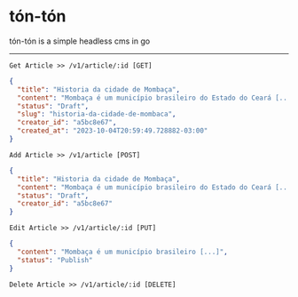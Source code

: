 # tón-tón
tón-tón is a simple headless cms in go

---

`Get Article >> /v1/article/:id [GET]`
```json
{
  "title": "Historia da cidade de Mombaça",
  "content": "Mombaça é um município brasileiro do Estado do Ceará [...]",
  "status": "Draft",
  "slug": "historia-da-cidade-de-mombaca",
  "creator_id": "a5bc8e67",
  "created_at": "2023-10-04T20:59:49.728882-03:00"
}
```

`Add Article >> /v1/article [POST]`
```json
{
  "title": "Historia da cidade de Mombaça",
  "content": "Mombaça é um município brasileiro do Estado do Ceará [...]",
  "status": "Draft",
  "creator_id": "a5bc8e67"
}
```

`Edit Article >> /v1/article/:id [PUT]`
```json
{
  "content": "Mombaça é um município brasileiro [...]",
  "status": "Publish"
}
```

`Delete Article >> /v1/article/:id [DELETE]`

